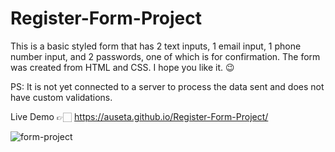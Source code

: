 # Register-Form-Project


This is a basic styled form that has 2 text inputs, 1 email input, 1 phone number input, and 2 passwords, one of which is for confirmation.
The form was created from HTML and CSS.
I hope you like it. 😉

PS: It is not yet connected to a server to process the data sent and does not have custom validations.

Live Demo 👉🏻 https://auseta.github.io/Register-Form-Project/

![form-project](https://user-images.githubusercontent.com/89555954/195914865-d66b5b45-2478-4831-a4ae-4d2732289159.jpg)
